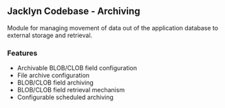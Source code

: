 ## Jacklyn Codebase - Archiving
Module for managing movement of data out of the application database to external storage and retrieval.

### Features
* Archivable BLOB/CLOB field configuration
* File archive configuration
* BLOB/CLOB field archiving
* BLOB/CLOB field retrieval mechanism
* Configurable scheduled archiving
